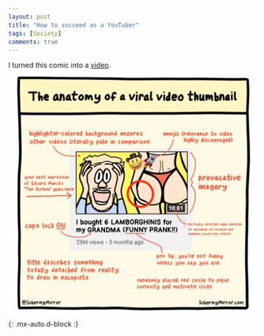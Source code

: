 ```yaml
---
layout: post
title: "How to succeed as a YouTuber"
tags: [Society]
comments: true
---
```


I turned this comic into a [video](https://www.youtube.com/watch?v=U2HRKIbq02Q).
!["How to succeed as a YouTuber"](/comics/11.png){: .mx-auto.d-block :}
